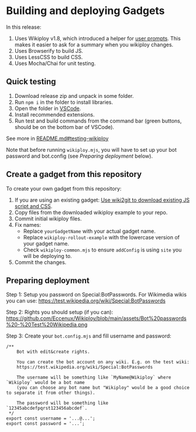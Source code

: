 # Building and deploying Gadgets

In this release:

1. Uses Wikiploy v1.8, which introduced a helper for [user prompts](https://github.com/Eccenux/Wikiploy#userprompt-v18). This makes it easier to ask for a summary when you wikiploy changes.
2. Uses Browserify to build JS.
3. Uses LessCSS to build CSS.
4. Uses Mocha/Chai for unit testing.

## Quick testing

1. Download release zip and unpack in some folder.
2. Run `npm i` in the folder to install libraries.
3. Open the folder in [VSCode](https://code.visualstudio.com/).
4. Install recommended extensions.
5. Run test and build commands from the command bar (green buttons, should be on the bottom bar of VSCode).

See more in [README.md#testing-wikiploy](https://github.com/Eccenux/wikiploy-rollout-example/blob/main/README.md#testing-wikiploy)

Note that before running `wikiploy.mjs`, you will have to set up your bot password and bot.config (see *Preparing deployment* below).

## Create a gadget from this repository

To create your own gadget from this repository:

1. If you are using an existing gadget: [Use wiki2git to download existing JS script and CSS](https://github.com/Eccenux/Wikiploy/blob/main/README.building%20your%20project.md#appendix-wiki2git).
2. Copy files from the downloaded wikiploy example to your repo.
3. Commit initial wikiploy files.
4. Fix names:
   - Replace `yourGadgetName` with your actual gadget name.
   - Replace `wikiploy-rollout-example` with the lowercase version of your gadget name.
   - Check `wikiploy-common.mjs` to ensure `addConfig` is using `site` you will be deploying to.
5. Commit the changes.

## Preparing deployment

Step 1: Setup you password on Special:BotPasswords. For Wikimedia wikis you can use:
https://test.wikipedia.org/wiki/Special:BotPasswords

Step 2: Rights you should setup (if you can):
https://github.com/Eccenux/Wikiploy/blob/main/assets/Bot%20passwords%20-%20Test%20Wikipedia.png

Step 3: Create your `bot.config.mjs` and fill username and password:
```
/**
	Bot with edit&create rights.
	
	You can create the bot account on any wiki. E.g. on the test wiki:
	https://test.wikipedia.org/wiki/Special:BotPasswords

	The username will be something like `MyName@Wikiploy` where `Wikiploy` would be a bot name
	(you can choose any bot name but "Wikiploy" would be a good choice to separate it from other things).
	
	The password will be something like `12345abcdefpqrst123456abcdef`.
 */
export const username = '...@...';
export const password = '...';
```
